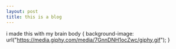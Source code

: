 ```yaml
---
layout: post
title: this is a blog
---
```


i made this with my brain
body {
   background-image: url("https://media.giphy.com/media/7GnnDNH1ocZwc/giphy.gif");
}


